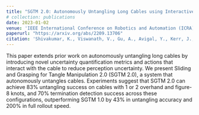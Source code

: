 ```yaml
---
title: "SGTM 2.0: Autonomously Untangling Long Cables using Interactive Perception"
# collection: publications
date: 2023-01-02
venue: 'IEEE International Conference on Robotics and Automation (ICRA)'
paperurl: "https://arxiv.org/abs/2209.13706"
citation: 'Shivakumar, K., Viswanath, V., Gu, A., Avigal, Y., Kerr, J., Ichnowski, J., Cheng, R., Kollar, T., &amp; Goldberg, K. (2022, September 27). SGTM 2.0: Autonomously untangling long cables using interactive perception. arXiv.org.'
---
```

This paper extends prior work on autonomously untangling long cables by introducing novel uncertainty quantification metrics and actions that interact with the cable to reduce perception uncertainty. We present Sliding and Grasping for Tangle Manipulation 2.0 (SGTM 2.0), a system that autonomously untangles cables. Experiments suggest that SGTM 2.0 can achieve 83% untangling success on cables with 1 or 2 overhand and figure-8 knots, and 70% termination detection success across these configurations, outperforming SGTM 1.0 by 43% in untangling accuracy and 200% in full rollout speed.